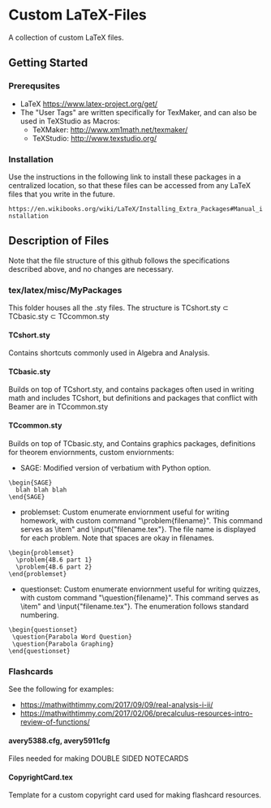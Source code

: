 # Custom LaTeX-Files
A collection of custom LaTeX files.

## Getting Started

### Prerequsites
  - LaTeX https://www.latex-project.org/get/
  - The "User Tags" are written specifically for TexMaker, and can also be used in TeXStudio as Macros:  
    - TeXMaker: http://www.xm1math.net/texmaker/  
    - TeXStudio: http://www.texstudio.org/

### Installation
Use the instructions in the following link to install these packages in a centralized location, so that these files can be accessed from any LaTeX files that you write in the future. 

```https://en.wikibooks.org/wiki/LaTeX/Installing_Extra_Packages#Manual_installation ```


## Description of Files
Note that the file structure of this github follows the specifications described above, and no changes are necessary.

### tex/latex/misc/MyPackages
This folder houses all the .sty files. The structure is TCshort.sty ⊂ TCbasic.sty ⊂ TCcommon.sty
#### TCshort.sty 
Contains shortcuts commonly used in Algebra and Analysis.
#### TCbasic.sty
Builds on top of TCshort.sty, and contains packages often used in writing math and includes TCshort, but definitions and packages that conflict with Beamer are in TCcommon.sty
#### TCcommon.sty
Builds on top of TCbasic.sty, and Contains graphics packages, definitions for theorem enviornments, custom enviornments:
  - SAGE: Modified version of verbatium with Python option.
  ```
  \begin{SAGE} 
    blah blah blah 
  \end{SAGE}
  ```
  - problemset: Custom enumerate enviornment useful for writing homework, with custom command "\problem{filename}". This command serves as \item" and \input{"filename.tex"}. The file name is displayed for each problem. Note that spaces are okay in filenames.
  ```
  \begin{problemset}
    \problem{4B.6 part 1}
    \problem{4B.6 part 2}
  \end{problemset}
  ```
  - questionset: Custom enumerate enviornment useful for writing quizzes, with custom command "\question{filename}". This command serves as \item" and \input{"filename.tex"}. The enumeration follows standard numbering.
   ```
  \begin{questionset}
    \question{Parabola Word Question}
    \question{Parabola Graphing}
  \end{questionset}
  ```

### Flashcards
See the following for examples:
  - https://mathwithtimmy.com/2017/09/09/real-analysis-i-ii/
  - https://mathwithtimmy.com/2017/02/06/precalculus-resources-intro-review-of-functions/

#### avery5388.cfg, avery5911cfg
Files needed for making DOUBLE SIDED NOTECARDS

#### CopyrightCard.tex
Template for a custom copyright card used for making flashcard resources.
